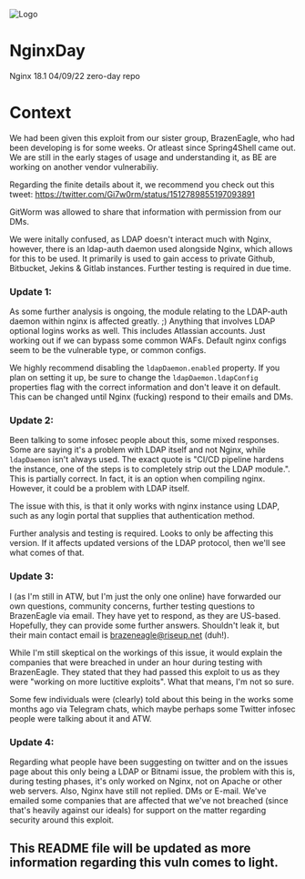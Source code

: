 ![Logo](https://i.ibb.co/k5jFkC0/nd22.png)


# NginxDay
Nginx 18.1 04/09/22 zero-day repo

# Context
We had been given this exploit from our sister group, BrazenEagle, who had been developing is for some weeks. Or atleast since Spring4Shell came out.
We are still in the early stages of usage and understanding it, as BE are working on another vendor vulnerabiliy.

Regarding the finite details about it, we recommend you check out this tweet:
https://twitter.com/Gi7w0rm/status/1512789855197093891

GitWorm was allowed to share that information with permission from our DMs.

We were initally confused, as LDAP doesn't interact much with Nginx, however, there is an ldap-auth daemon used alongside Nginx, which allows for this to be used.
It primarily is used to gain access to private Github, Bitbucket, Jekins & Gitlab instances. Further testing is required in due time.

### Update 1: 
As some further analysis is ongoing, the module relating to the LDAP-auth daemon within nginx is affected greatly. ;)
Anything that involves LDAP optional logins works as well. This includes Atlassian accounts. Just working out if we can bypass some common WAFs. Default nginx configs seem to be the vulnerable type, or common configs.

We highly recommend disabling the ``ldapDaemon.enabled`` property. If you plan on setting it up, be sure to change the ``ldapDaemon.ldapConfig`` properties flag with the correct information and don't leave it on default. This can be changed until Nginx (fucking) respond to their emails and DMs.

### Update 2:
Been talking to some infosec people about this, some mixed responses. Some are saying it's a problem with LDAP itself and not Nginx, while ``ldapDaemon`` isn't always used. The exact quote is "CI/CD pipeline hardens the instance, one of the steps is to completely strip out the LDAP module.". This is partially correct. In fact, it is an option when compiling nginx. However, it could be a problem with LDAP itself.

The issue with this, is that it only works with nginx instance using LDAP, such as any login portal that supplies that authentication method. 

Further analysis and testing is required. Looks to only be affecting this version. If it affects updated versions of the LDAP protocol, then we'll see what comes of that.

### Update 3:
I (as I'm still in ATW, but I'm just the only one online) have forwarded our own questions, community concerns, further testing questions to BrazenEagle via email. They have yet to respond, as they are US-based. Hopefully, they can provide some further answers. Shouldn't leak it, but their main contact email is brazeneagle@riseup.net (duh!). 

While I'm still skeptical on the workings of this issue, it would explain the companies that were breached in under an hour during testing with BrazenEagle. They stated that they had passed this exploit to us as they were "working on more luctitive exploits". What that means, I'm not so sure.

Some few individuals were (clearly) told about this being in the works some months ago via Telegram chats, which maybe perhaps some Twitter infosec people were talking about it and ATW.



### Update 4:

Regarding what people have been suggesting on twitter and on the issues page about this only being a LDAP or Bitnami issue, the problem with this is, during testing phases, it's only worked on Nginx, not on Apache or other web servers. Also, Nginx have still not replied. DMs or E-mail. We've emailed some companies that are affected that we've not breached (since that's heavily against our ideals) for support on the matter regarding security around this exploit.

## This README file will be updated as more information regarding this vuln comes to light. 
